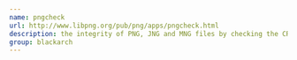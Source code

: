 ```yaml
---
name: pngcheck
url: http://www.libpng.org/pub/png/apps/pngcheck.html
description: the integrity of PNG, JNG and MNG files by checking the CRCs and decompressing the image data. URL : http://www.libpng.org/pub/png/apps/pngcheck.html Groups : blackarch blackarch-stego blackarch-defensive blackarch-forensic
group: blackarch
---
```

